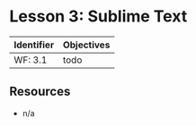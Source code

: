 # Lesson 3: Sublime Text

Identifier   | Objectives
-------------|------------
WF: 3.1      | todo

## Resources
- n/a 